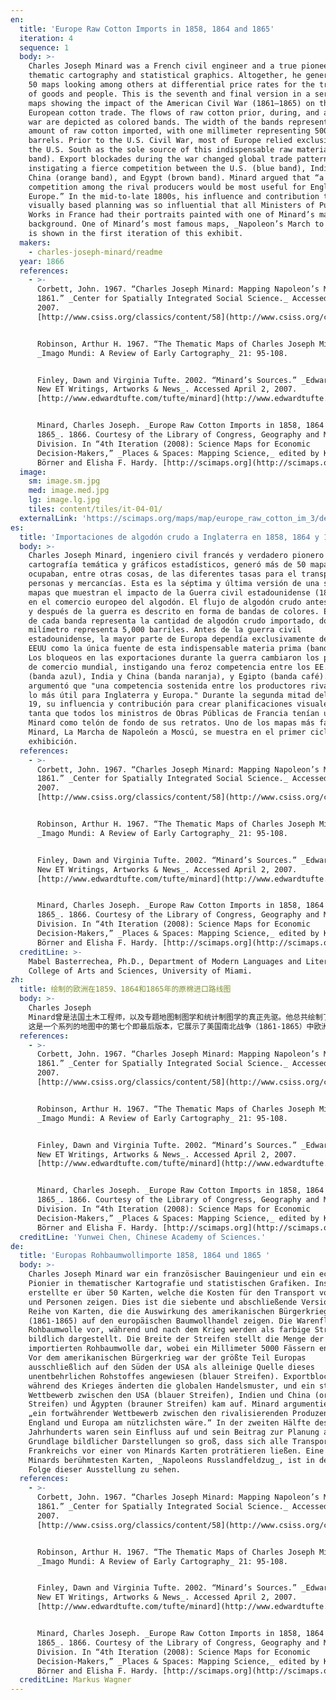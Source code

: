 ```yaml
---
en:
  title: 'Europe Raw Cotton Imports in 1858, 1864 and 1865'
  iteration: 4
  sequence: 1
  body: >-
    Charles Joseph Minard was a French civil engineer and a true pioneer in
    thematic cartography and statistical graphics. Altogether, he generated over
    50 maps looking among others at differential price rates for the transport
    of goods and people. This is the seventh and final version in a series of
    maps showing the impact of the American Civil War (1861–1865) on the
    European cotton trade. The flows of raw cotton prior, during, and after the
    war are depicted as colored bands. The width of the bands represents the
    amount of raw cotton imported, with one millimeter representing 5000
    barrels. Prior to the U.S. Civil War, most of Europe relied exclusively on
    the U.S. South as the sole source of this indispensable raw material (blue
    band). Export blockades during the war changed global trade patterns,
    instigating a fierce competition between the U.S. (blue band), India and
    China (orange band), and Egypt (brown band). Minard argued that “a sustained
    competition among the rival producers would be most useful for England and
    Europe.” In the mid-to-late 1800s, his influence and contribution to
    visually based planning was so influential that all Ministers of Public
    Works in France had their portraits painted with one of Minard’s maps in the
    background. One of Minard’s most famous maps, _Napoleon’s March to Moscow_,
    is shown in the first iteration of this exhibit.
  makers:
    - charles-joseph-minard/readme
  year: 1866
  references:
    - >-
      Corbett, John. 1967. “Charles Joseph Minard: Mapping Napoleon’s March,
      1861.” _Center for Spatially Integrated Social Science._ Accessed April 2,
      2007.
      [http://www.csiss.org/classics/content/58](http://www.csiss.org/classics/content/58).  


      Robinson, Arthur H. 1967. “The Thematic Maps of Charles Joseph Minard.”
      _Imago Mundi: A Review of Early Cartography_ 21: 95-108.  


      Finley, Dawn and Virginia Tufte. 2002. “Minard’s Sources.” _Edward Tufte:
      New ET Writings, Artworks & News_. Accessed April 2, 2007.
      [http://www.edwardtufte.com/tufte/minard](http://www.edwardtufte.com/tufte/minard).  


      Minard, Charles Joseph. _Europe Raw Cotton Imports in 1858, 1864 and
      1865_. 1866. Courtesy of the Library of Congress, Geography and Maps
      Division. In “4th Iteration (2008): Science Maps for Economic
      Decision-Makers,” _Places & Spaces: Mapping Science,_ edited by Katy
      Börner and Elisha F. Hardy. [http://scimaps.org](http://scimaps.org).
  image:
    sm: image.sm.jpg
    med: image.med.jpg
    lg: image.lg.jpg
    tiles: content/tiles/it-04-01/
  externalLink: 'https://scimaps.org/maps/map/europe_raw_cotton_im_3/detail'
es:
  title: 'Importaciones de algodón crudo a Inglaterra en 1858, 1864 y 1865'
  body: >-
    Charles Joseph Minard, ingeniero civil francés y verdadero pionero en
    cartografía temática y gráficos estadísticos, generó más de 50 mapas que se
    ocupaban, entre otras cosas, de las diferentes tasas para el transporte de
    personas y mercancías. Esta es la séptima y última versión de una serie de
    mapas que muestran el impacto de la Guerra civil estadounidense (1861-1865)
    en el comercio europeo del algodón. El flujo de algodón crudo antes, durante
    y después de la guerra es descrito en forma de bandas de colores. El ancho
    de cada banda representa la cantidad de algodón crudo importado, donde un
    milímetro representa 5,000 barriles. Antes de la guerra civil
    estadounidense, la mayor parte de Europa dependía exclusivamente del Sur de
    EEUU como la única fuente de esta indispensable materia prima (banda azul).
    Los bloqueos en las exportaciones durante la guerra cambiaron los patrones
    de comercio mundial, instigando una feroz competencia entre los EE.UU.
    (banda azul), India y China (banda naranja), y Egipto (banda café). Minard
    argumentó que "una competencia sostenida entre los productores rivales sería
    lo más útil para Inglaterra y Europa." Durante la segunda mitad del siglo
    19, su influencia y contribución para crear planificaciones visuales fue
    tanta que todos los ministros de Obras Públicas de Francia tenían un mapa de
    Minard como telón de fondo de sus retratos. Uno de los mapas más famosos de
    Minard, La Marcha de Napoleón a Moscú, se muestra en el primer ciclo de esta
    exhibición.
  references:
    - >-
      Corbett, John. 1967. “Charles Joseph Minard: Mapping Napoleon’s March,
      1861.” _Center for Spatially Integrated Social Science._ Accessed April 2,
      2007.
      [http://www.csiss.org/classics/content/58](http://www.csiss.org/classics/content/58).  


      Robinson, Arthur H. 1967. “The Thematic Maps of Charles Joseph Minard.”
      _Imago Mundi: A Review of Early Cartography_ 21: 95-108.  


      Finley, Dawn and Virginia Tufte. 2002. “Minard’s Sources.” _Edward Tufte:
      New ET Writings, Artworks & News_. Accessed April 2, 2007.
      [http://www.edwardtufte.com/tufte/minard](http://www.edwardtufte.com/tufte/minard).  


      Minard, Charles Joseph. _Europe Raw Cotton Imports in 1858, 1864 and
      1865_. 1866. Courtesy of the Library of Congress, Geography and Maps
      Division. In “4th Iteration (2008): Science Maps for Economic
      Decision-Makers,” _Places & Spaces: Mapping Science,_ edited by Katy
      Börner and Elisha F. Hardy. [http://scimaps.org](http://scimaps.org).
  creditLine: >-
    Mabel Basterrechea, Ph.D., Department of Modern Languages and Literatures,
    College of Arts and Sciences, University of Miami.
zh:
  title: 绘制的欧洲在1859、1864和1865年的原棉进口路线图
  body: >-
    Charles Joseph
    Minard曾是法国土木工程师，以及专题地图制图学和统计制图学的真正先驱。他总共绘制了超过50副地图，着眼于货物和人员运输的不同费率。
    这是一个系列的地图中的第七个即最后版本，它展示了美国南北战争（1861-1865）中欧洲棉花贸易的影响。用彩色的标记带描绘了战争前、战争中和战争后的原棉流动情况。标记带的宽度代表了原棉进口的数量，一毫米代表了5000桶。在美国南北战争之前，大部分欧洲地区仅依赖美国南部作为必不可少的原料（蓝色带）的唯一来源。在战争期间的出口封锁改变了全球的贸易模式，它导致了在美国（蓝色带）、印度和中国（橘色带）、以及埃及（棕色带）之间激烈的竞争。Minard认为：“在生产者之间的持续竞争对英国和欧洲最为有利。”19世纪中后期，他的影响力和贡献是如此之大，以至于法国公共工程部长将他们肖像的背景上绘制了Minard地图之一。
  references:
    - >-
      Corbett, John. 1967. “Charles Joseph Minard: Mapping Napoleon’s March,
      1861.” _Center for Spatially Integrated Social Science._ Accessed April 2,
      2007.
      [http://www.csiss.org/classics/content/58](http://www.csiss.org/classics/content/58).  


      Robinson, Arthur H. 1967. “The Thematic Maps of Charles Joseph Minard.”
      _Imago Mundi: A Review of Early Cartography_ 21: 95-108.  


      Finley, Dawn and Virginia Tufte. 2002. “Minard’s Sources.” _Edward Tufte:
      New ET Writings, Artworks & News_. Accessed April 2, 2007.
      [http://www.edwardtufte.com/tufte/minard](http://www.edwardtufte.com/tufte/minard).  


      Minard, Charles Joseph. _Europe Raw Cotton Imports in 1858, 1864 and
      1865_. 1866. Courtesy of the Library of Congress, Geography and Maps
      Division. In “4th Iteration (2008): Science Maps for Economic
      Decision-Makers,” _Places & Spaces: Mapping Science,_ edited by Katy
      Börner and Elisha F. Hardy. [http://scimaps.org](http://scimaps.org).
  creditLine: 'Yunwei Chen, Chinese Academy of Sciences.'
de:
  title: 'Europas Rohbaumwollimporte 1858, 1864 und 1865 '
  body: >-
    Charles Joseph Minard war ein französischer Bauingenieur und ein echter
    Pionier in thematischer Kartografie und statistischen Grafiken. Insgesamt
    erstellte er über 50 Karten, welche die Kosten für den Transport von Waren
    und Personen zeigen. Dies ist die siebente und abschließende Version einer
    Reihe von Karten, die die Auswirkung des amerikanischen Bürgerkrieges
    (1861-1865) auf den europäischen Baumwollhandel zeigen. Die Warenflüsse von
    Rohbaumwolle vor, während und nach dem Krieg werden als farbige Streifen
    bildlich dargestellt. Die Breite der Streifen stellt die Menge der
    importierten Rohbaumwolle dar, wobei ein Millimeter 5000 Fässern entspricht.
    Vor dem amerikanischen Bürgerkrieg war der größte Teil Europas
    ausschließlich auf den Süden der USA als alleinige Quelle dieses
    unentbehrlichen Rohstoffes angewiesen (blauer Streifen). Exportblockaden
    während des Krieges änderten die globalen Handelsmuster, und ein starker
    Wettbewerb zwischen den USA (blauer Streifen), Indien und China (oranger
    Streifen) und Ägypten (brauner Streifen) kam auf. Minard argumentierte, dass
    „ein fortwährender Wettbewerb zwischen den rivalisierenden Produzenten für
    England und Europa am nützlichsten wäre.“ In der zweiten Hälfte des 19.
    Jahrhunderts waren sein Einfluss auf und sein Beitrag zur Planung auf der
    Grundlage bildlicher Darstellungen so groß, dass sich alle Transportminister
    Frankreichs vor einer von Minards Karten proträtieren ließen. Eine von
    Minards berühmtesten Karten, _Napoleons Russlandfeldzug_, ist in der ersten
    Folge dieser Ausstellung zu sehen.
  references:
    - >-
      Corbett, John. 1967. “Charles Joseph Minard: Mapping Napoleon’s March,
      1861.” _Center for Spatially Integrated Social Science._ Accessed April 2,
      2007.
      [http://www.csiss.org/classics/content/58](http://www.csiss.org/classics/content/58).  


      Robinson, Arthur H. 1967. “The Thematic Maps of Charles Joseph Minard.”
      _Imago Mundi: A Review of Early Cartography_ 21: 95-108.  


      Finley, Dawn and Virginia Tufte. 2002. “Minard’s Sources.” _Edward Tufte:
      New ET Writings, Artworks & News_. Accessed April 2, 2007.
      [http://www.edwardtufte.com/tufte/minard](http://www.edwardtufte.com/tufte/minard).  


      Minard, Charles Joseph. _Europe Raw Cotton Imports in 1858, 1864 and
      1865_. 1866. Courtesy of the Library of Congress, Geography and Maps
      Division. In “4th Iteration (2008): Science Maps for Economic
      Decision-Makers,” _Places & Spaces: Mapping Science,_ edited by Katy
      Börner and Elisha F. Hardy. [http://scimaps.org](http://scimaps.org).
  creditLine: Markus Wagner
---
```

